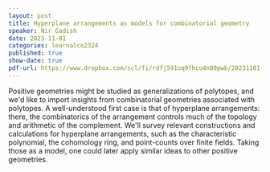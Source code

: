 ```yaml
---
layout: post
title: Hyperplane arrangements as models for combinatorial geometry
speaker: Nir Gadish
date: 2023-11-01
categories: learnalco2324
published: true
show-date: true
pdf-url: https://www.dropbox.com/scl/fi/rdfj591oq9fhcu4n09pwb/20231101-Nir-Gadish_-hyperplane-arrangements-as-models-of-combinatorial-geometry.pdf?rlkey=qac6s839fhzzce5phh62k3r67&dl=0
---
```

Positive geometries might be studied as generalizations of polytopes, and we'd like to import insights from combinatorial geometries associated with polytopes. A well-understood first case is that of hyperplane arrangements: there, the combinatorics of the arrangement controls much of the topology and arithmetic of the complement. We'll survey relevant constructions and calculations for hyperplane arrangements, such as the characteristic polynomial, the cohomology ring, and point-counts over finite fields. Taking those as a model, one could later apply similar ideas to other positive geometries.